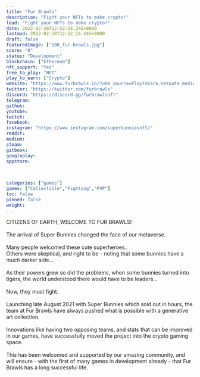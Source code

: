 ```yaml
---
title: "Fur Brawls"
description: "Fight your NFTs to make crypto!"
lead: "Fight your NFTs to make crypto!"
date: 2022-02-28T12:52:14.245+0800
lastmod: 2022-02-28T12:52:14.245+0800
draft: false
featuredImage: ["100_fur-brawls.jpg"]
score: "0"
status: "Development"
blockchain: ["Ethereum"]
nft_support: "Yes"
free_to_play: "NFT"
play_to_earn: ["Crypto"]
website: "https://www.furbrawls.io/?utm_source=PlayToEarn.net&utm_medium=organic&utm_campaign=gamepage"
twitter: "https://twitter.com/furbrawls"
discord: "https://discord.gg/furbrawlsnft"
telegram: 
github: 
youtube: 
twitch: 
facebook: 
instagram: "https://www.instagram.com/superbunniesnft/"
reddit: 
medium: 
steam: 
gitbook: 
googleplay: 
appstore: 

  
    
categories: ["games"]
games: ["Collectible","Fighting","PVP"]
toc: false
pinned: false
weight: 
---
```

CITIZENS OF EARTH, WELCOME TO FUR BRAWLS!<br> <br> The arrival of Super Bunnies changed the face of our metaverse.<br> <br> Many people welcomed these cute superheroes..<br> Others were skeptical, and right to be - noting that some bunnies have a much darker side...<br> <br> As their powers grew so did the problems, when some bunnies turned into tigers, the world understood there would have to be leaders...<br> <br> Now, they must fight.<br> <br> Launching late August 2021 with Super Bunnies which sold out in hours, the team at Fur Brawls have always pushed what is possible with a generative art collection.<br> <br> Innovations like having two opposing teams, and stats that can be improved in our games, have successfully moved the project into the crypto gaming space.<br> <br> This has been welcomed and supported by our amazing community, and will ensure - with the first of many games in development already - that Fur Brawls has a long successful life.
